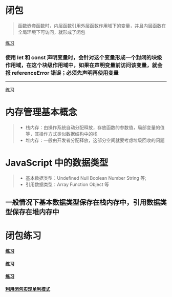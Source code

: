 # 闭包

> 函数嵌套函数时，内层函数引用外层函数作用域下的变量，并且内层函数在全局环境下可访问，就形成了闭包

[练习](Demo_3.html)

### 使用 let 和 const 声明变量时，会针对这个变量形成一个封闭的块级作用域，在这个块级作用域中，如果在声明变量前访问该变量，就会报 referenceError 错误；必须先声明再使用变量

---

[练习](Demo_1.html)

# 内存管理基本概念

> - 栈内存：由操作系统自动分配释放，存放函数的参数值，局部变量的值等，其操作方式类似数据结构中的栈
> - 堆内存：一般由开发者分配释放，这部分空间就要考虑垃圾回收的问题

# JavaScript 中的数据类型

> - 基本数据类型：Undefined Null Boolean Number String 等;
> - 引用数据类型：Array Function Object 等

## 一般情况下基本数据类型保存在栈内存中，引用数据类型保存在堆内存中

# 闭包练习

#### [练习](Demo_4.html)

#### [练习](Demo_5.html)

#### [练习](Demo_6.html)

#### [利用闭包实现单利模式](Demo_7.html)
